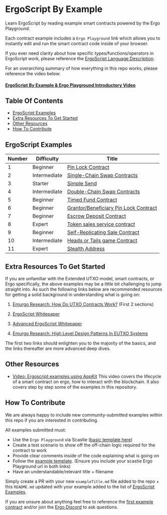 # ErgoScript By Example
Learn ErgoScript by reading example smart contracts powered by the Ergo Playground.

Each contract example includes a `Ergo Playground` link which allows you to instantly edit and run the smart contract code inside of your browser.

If you ever need clarity about how specific types/functions/operators in ErgoScript work, please reference the [ErgoScript Language Description](https://github.com/ScorexFoundation/sigmastate-interpreter/blob/develop/docs/LangSpec.md).

For an overarching summary of how everything in this repo works, please reference the video below:
#### [ErgoScript By Example & Ergo Playground Introductory Video](https://www.youtube.com/watch?v=8l2v1asHgyA)


## Table Of Contents
- [ErgoScript Examples](<#Ergoscript-examples>)
- [Extra Resources To Get Started](<#Extra-Resources-To-Get-Started>)
- [Other Resources](<#other-resources>)
- [How To Contribute](<#how-to-contribute>)


## ErgoScript Examples

| Number | Difficulty   | Title                                                                 |
|--------|--------------|-----------------------------------------------------------------------|
| 1      | Beginner     | [Pin Lock Contract](pinLockContract.md)                               |
| 2      | Intermediate | [Single-Chain Swap Contracts](singleChainSwap.md)                     |
| 3      | Starter      | [Simple Send](simpleSend.md)                                          |
| 4      | Intermediate | [Double-Chain Swap Contracts](doubleChainSwap.md)                     |
| 5      | Beginner     | [Timed Fund Contract](timedFund.md)                                   |
| 6      | Beginner     | [Grantor/Beneficiary Pin Lock Contract](grantorBeneficiaryPinLock.md) |
| 7      | Beginner     | [Escrow Deposit Contract](escrowDepositContract.md)                   |
| 8      | Expert       | [Token sales service contract](tokenSalesService.md)                  |
| 9      | Beginner     | [Self-Replicating Sale Contract](selfReplicatingTokenSale.md)         |
| 10     | Intermediate | [Heads or Tails game Contract](headsOrTails.md)                       |
| 11     | Expert       | [Stealth Address](stealthAddress.md)                                  |

## Extra Resources To Get Started
If you are unfamiliar with the Extended UTXO model, smart contracts, or Ergo specifically, the above examples may be a little bit challenging to jump straight into. As such the following links below are recommended resources for getting a solid background in understanding what is going on:

1. [Emurgo Research: How Do UTXO Contracts Work?](https://github.com/Emurgo/Emurgo-Research/blob/master/smart-contracts/Unlocking%20The%20Potential%20Of%20The%20UTXO%20Model.md
) (First 2 sections)
2. [ErgoScript Whitepaper](https://ergoplatform.org/docs/ErgoScript.pdf)

3. [Advanced ErgoScript Whitepaper](https://ergoplatform.org/docs/AdvancedErgoScriptTutorial.pdf)

4. [Emurgo Research: High Level Design Patterns In EUTXO Systems](https://github.com/Emurgo/Emurgo-Research/blob/master/smart-contracts/High%20Level%20Design%20Patterns%20In%20Extended%20UTXO%20Systems.md)

The first two links should enlighten you to the majority of the basics, and the links thereafter are more advanced deep dives.

## Other Resources

- [Video: Ergoscript examples using AppKit](https://www.youtube.com/watch?v=Md5s-XV6-Hs) This video covers the lifecycle of a smart contract on ergo, how to interact with the blockchain. It also covers step by step some of the examples in this repository.

## How To Contribute

We are always happy to include new community-submitted examples within this repo if you are interested in contributing.

All examples submitted must:
- Use the `Ergo Playground` via Scastie ([basic template here](https://scastie.scala-lang.org/Uylafp7eQFyrIZdlvtdM0g))
- Create a test scenario to show off the off-chain logic required for the contract to work
- Provide clear comments inside of the code explaining what is going on
- Follow the [example template](example_template.md). (Ensure you include your scastie Ergo Playground url in both links)
- Have an understandable/relevant title + filename

Simply create a PR with your new `exampleTitle.md` file added to the repo + this `README.md` updated with your example added to the list of [ErgoScript Examples](<#Ergoscript-examples>).

If you are unsure about anything feel free to reference the [first example contract](pinLockContract.md) and/or join the [Ergo Discord](https://discord.gg/kj7s7nb) to ask questions.
